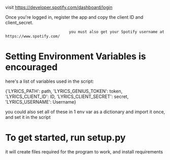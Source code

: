 
visit https://developer.spotify.com/dashboard/login

Once you're logged in, register the app and copy the client ID and client_secret.

                                you must also get your Spotify username at https://www.spotify.com/

# Setting Environment Variables is encouraged
here's a list of variables used in the script:

{'LYRICS_PATH': path, 'LYRICS_GENIUS_TOKEN': token, 'LYRICS_CLIENT_ID': ID, 'LYRICS_CLIENT_SECRET': secret, 'LYRICS_USERNAME': Username}

you could also set all of these in 1 env var as a dictionary and import it once, and set it in the script

# To get started, run setup.py
it will create files required for the program to work, and install requirements